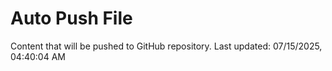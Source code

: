 # Auto Push File

Content that will be pushed to GitHub repository.
Last updated: 07/15/2025, 04:40:04 AM